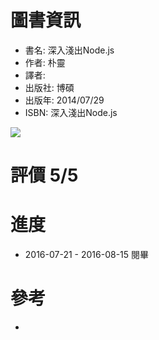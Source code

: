 # 圖書資訊
* 書名: 深入淺出Node.js
* 作者: 朴靈
* 譯者:  
* 出版社: 博碩
* 出版年: 2014/07/29
* ISBN: 深入淺出Node.js

![](http://klcin.tw/wp/lib/wp-content/uploads/sites/6/2015/12/%E6%B7%B1%E5%85%A5%E6%B7%BA%E5%87%BANode.js_.jpg)

# 評價 5/5

# 進度
* 2016-07-21 - 2016-08-15 閱畢


# 參考
* 

